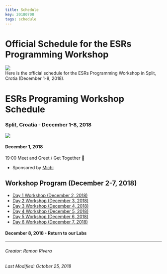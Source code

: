 ```yaml
---
title: Schedule
key: 20180700
tags: schedule
---
```



# Official Schedule for the ESRs Programming Workshop  
![](https://i.imgur.com/KMVYY8O.png)  
Here is the official schedule for the ESRs Programming Workshop in Split, Crotia (December 1-8, 2018).   

# ESRs Programing Workshop Schedule 
### Split, Croatia - December 1-8, 2018
![](https://i.imgur.com/KMVYY8O.png)

#### December 1, 2018
19:00 Meet and Greet / Get Together :beers: 
- Sponsored by [Michi](https://www.palaeontologie.geowissenschaften.uni-muenchen.de/personen/wissenschaft/michael_eitel/index.html)

## Workshop Program (December 2-7, 2018)

- [Day 1 Workshop (December 2, 2018)](/Day1.md)
- [Day 2 Workshop (December 3, 2018)](/Day2.md)
- [Day 3 Workshop (December 4, 2018)](/Day3.md)
- [Day 4 Workshop (December 5, 2018)](/Day4.md)
- [Day 5 Workshop (December 6, 2018)](/Day5.md)
- [Day 6 Workshop (December 7, 2018)](/Day6.md)


#### December 8, 2018 - Return to our Labs 


---
###### Creator: Ramon Rivera
###### Last Modified: October 25, 2018
